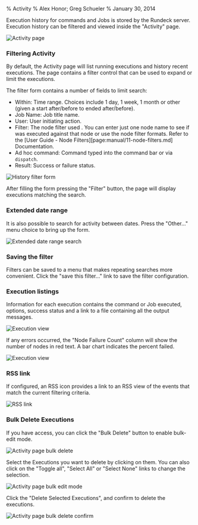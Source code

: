 % Activity
% Alex Honor; Greg Schueler
% January 30, 2014


Execution history for commands and Jobs is stored by the Rundeck server. Execution history can be filtered and viewed inside the "Activity" page.

![Activity page](../figures/fig0211.png)

### Filtering Activity

By default, the Activity page will list running executions and history 
recent executions. The page contains a filter control that can be used to
expand or limit the executions.

The filter form contains a number of fields to limit search:

* Within: Time range. Choices include 1 day, 1 week, 1 month or other
  (given a start after/before to ended after/before).
* Job Name: Job title name.
* User: User initiating action.
* Filter: The node filter used . You can enter just one node name to see if was executed against that node or use the node filter formats. Refer to the [User Guide - Node Filters][page:manual/11-node-filters.md] Documentation.
* Ad hoc command: Command typed into the command bar or via `dispatch`.
* Result: Success or failure status.

![History filter form](../figures/fig0212.png)

After filling the form pressing the "Filter" button, the page will
display executions matching the search.

### Extended date range

It is also possible to search for activity between dates.
Press the "Other..." menu choice to bring up the form.

![Extended date range search](../figures/fig0217.png)

### Saving the filter

Filters can be saved to a menu that makes repeating searches more
convenient. Click the "save this filter..." link to save the filter
configuration.

### Execution listings

Information for each execution contains the command or Job executed,
options, success status and a link to a file containing all
the output messages.

![Execution view](../figures/fig0213.png)

If any errors occurred, the "Node Failure Count" column will show
the number of nodes in red text. A bar chart indicates the percent
failed.

![Execution view](../figures/fig0216.png)

### RSS link

If configured, an RSS icon provides a link to an RSS view of the events that match
the current filtering criteria.

![RSS link](../figures/fig0214.png)

### Bulk Delete Executions

If you have access, you can click the "Bulk Delete" button to enable bulk-edit mode.  

![Activity page bulk delete](../figures/fig08-activity-bulk-delete.png)

Select the Executions you want to delete by clicking on them.  You can also click on the "Toggle all", "Select All" or "Select None" links to change the selection.  

![Activity page bulk edit mode](../figures/fig08-activity-bulk-edit-mode.png)

Click the "Delete Selected Executions", and confirm to delete the executions.

![Activity page bulk delete confirm](../figures/fig08-activity-bulk-delete-confirm.png)
